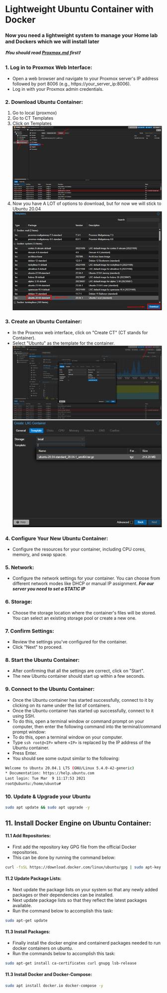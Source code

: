 # Lightweight Ubuntu Container with Docker
### Now you need a lightweight system to manage your Home lab and Dockers which we will install later
***❗You should read [Proxmox.md](Proxmox.md) first❗***
### 1. Log in to Proxmox Web Interface:
- Open a web browser and navigate to your Proxmox server's IP address followed by port 8006 (e.g., https://your_server_ip:8006).
- Log in with your Proxmox admin credentials.
### 2. Download Ubuntu Container:
1. Go to local (proxmox)
2. Go to CT Templates
3. Click on Templates
![Alt text](Images/image-3.png)
4. Now you have A LOT of options to download, but for now we will stick to Ubuntu 20.04 
![Alt text](Images/image-4.png)
### 3. Create an Ubuntu Container:
- In the Proxmox web interface, click on "Create CT" (CT stands for Container).
- Select "Ubuntu" as the template for the container.
![Alt text](Images/image-1.png)
![Alt text](Images/image-2.png)
### 4. Configure Your New Ubuntu Container:
- Configure the resources for your container, including CPU cores, memory, and swap space.
### 5. Network:
- Configure the network settings for your container. You can choose from different network modes like DHCP or manual IP assignment. ***For our server you need to set a STATIC IP***
### 6. Storage:
- Choose the storage location where the container's files will be stored. You can select an existing storage pool or create a new one.
### 7. Confirm Settings:
- Review the settings you've configured for the container.
- Click "Next" to proceed.
### 8. Start the Ubuntu Container:
- After confirming that all the settings are correct, click on "Start".
- The new Ubuntu container should start up within a few seconds.
### 9. Connect to the Ubuntu Container:
- Once the Ubuntu container has started successfully, connect to it by clicking on its name under the list of containers.
- Once the Ubuntu container has started up successfully, connect to it using SSH.
- To do this, open a terminal window or command prompt on your computer, then enter the following command into the terminal/command prompt window:
- To do this, open a terminal window on your computer.
- Type `ssh root@<IP>` where `<IP>` is replaced by the IP address of the Ubuntu container.
- Press Enter.
- You should see some output similar to the following:
```bash
Welcome to Ubuntu 20.04.1 LTS (GNU/Linux 5.4.0-42-generic)
* Documentation: https://help.ubuntu.com
Last login: Tue Mar  9 11:17:53 2021
root@ubuntu:/home/ubuntu#
```
### 10. Update & Upgrade your Ubuntu
```bash
sudo apt update && sudo apt upgrade -y
```

## 11. Install Docker Engine on Ubuntu Container:
#### 11.1 Add Repositories:
- First add the repository key GPG file from the official Docker repositories.
- This can be done by running the command below:
```bash
curl -fsSL https://download.docker.com/linux/ubuntu/gpg | sudo apt-key add -
```
#### 11.2 Update Package Lists:
- Next update the package lists on your system so that any newly added packages or their dependencies can be installed.
- Next update package lists so that they reflect the latest packages available.
- Run the command below to accomplish this task:
```bash
sudo apt-get update
```
#### 11.3 Install Packages:
- Finally install the docker engine and containerd packages needed to run docker containers on ubuntu.
- Run the commands below to accomplish this task:
```bash
sudo apt-get install ca-certificates curl gnupg lsb-release
```
#### 11.3 Install Docker and Docker-Compose:
```bash
sudo apt install docker.io docker-compose -y
```
